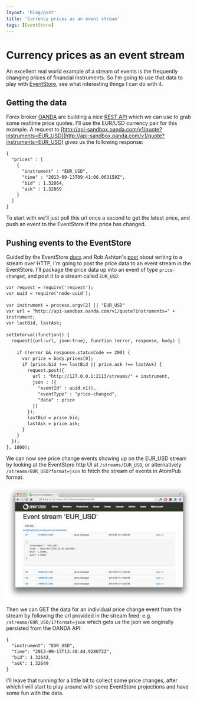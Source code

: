 ```yaml
---
layout: 'blog/post'
title: 'Currency prices as an event stream'
tags: [EventStore]
---
```


# Currency prices as an event stream

An excellent real world example of a stream of events is the frequently changing prices of financial instruments. So I'm going to use that data to play with [EventStore](http://geteventstore.com), see what interesting things I can do with it. 

## Getting the data

Forex broker [OANDA](http://developer.oanda.com/) are building a nice [REST API](https://github.com/oanda/apidocs/) which we can use to grab some realtime price quotes. I'll use the EUR/USD currency pair for this example. A request to [http://api-sandbox.oanda.com/v1/quote?instruments=EUR_USD](http://api-sandbox.oanda.com/v1/quote?instruments=EUR_USD) gives us the following response:

```
{
  "prices" : [
    {
      "instrument" : "EUR_USD",
      "time" : "2013-09-13T09:41:06.063158Z",
      "bid" : 1.32864,
      "ask" : 1.32869
    }
  ]
}
```

To start with we'll just poll this url once a second to get the latest price, and push an event to the EventStore if the price has changed.
	
## Pushing events to the EventStore

Guided by the EventStore [docs](https://github.com/EventStore/EventStore/wiki/Writing-to-a-Stream-(HTTP)) and Rob Ashton's [post](http://codeofrob.com/entries/pushing-data-into-streams-in-the-eventstore.html) about writing to a stream over HTTP, I'm going to post the price data to an event stream in the EventStore. I'll package the price data up into an event of type `price-changed`, and post it to a stream called `EUR_USD`:

```
var request = require('request');
var uuid = require('node-uuid');

var instrument = process.argv[2] || "EUR_USD"
var url = "http://api-sandbox.oanda.com/v1/quote?instruments=" + instrument;
var lastBid, lastAsk;

setInterval(function() {
  request({url:url, json:true}, function (error, response, body) {

    if (!error && response.statusCode == 200) {
      var price = body.prices[0];
      if (price.bid !== lastBid || price.ask !== lastAsk) {
        request.post({
          url : "http://127.0.0.1:2113/streams/" + instrument, 
          json : [{
            "eventId" : uuid.v1(), 
            "eventType" : "price-changed",
            "data" : price
          }]
        });
        lastBid = price.bid;
        lastAsk = price.ask;
      }
    }
  });
}, 1000);
```

We can now see price change events showing up on the EUR_USD stream by looking at the EventStore http UI at `/streams/EUR_USD`, or alternatively `/streams/EUR_USD?format=json` to fetch the stream of events in AtomPub format.

![EUR_USD Stream in UI](/assets/images/EventStoreUI_EURUSD_Event_Stream.png) 

Then we can GET the data for an individual price change event from the stream by following the url provided in the stream feed: e.g. `/streams/EUR_USD/1?format=json` which gets us the json we originally persisted from the OANDA API:

```
{
  "instrument": "EUR_USD",
  "time": "2013-09-13T13:48:44.928072Z",
  "bid": 1.32642,
  "ask": 1.32649
}
```

I'll leave that running for a little bit to collect some price changes, after which I will start to play around with some EventStore projections and have some fun with the data.

